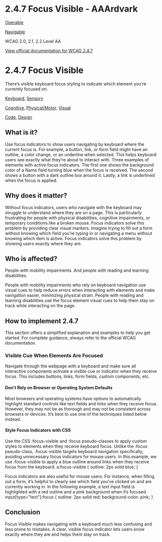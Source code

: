 # 2.4.7 Focus Visible - AAArdvark

[Operable](https://aaardvarkaccessibility.com/wcag-principle/operable/)

[Navigable](https://aaardvarkaccessibility.com/wcag-guideline/navigable/)

WCAG 2.0, 2.1, 2.2
Level AA

[View official documentation for WCAG 2.4.7](https://www.w3.org/WAI/WCAG22/Understanding/focus-visible.html)

# 2.4.7 Focus Visible

There’s visible keyboard focus styling to indicate which element you’re currently focused on.

[Keyboard](https://aaardvarkaccessibility.com/wcag-theme/keyboard/), [Sensory](https://aaardvarkaccessibility.com/wcag-theme/sensory/) 

 

[Cognitive](https://aaardvarkaccessibility.com/wcag-disability/cognitive/), [Physical/Motor](https://aaardvarkaccessibility.com/wcag-disability/physical-motor/), [Visual](https://aaardvarkaccessibility.com/wcag-disability/visual/) 

 

[Code](https://aaardvarkaccessibility.com/wcag-responsibility/code/), [Design](https://aaardvarkaccessibility.com/wcag-responsibility/design/) 

## What is it?

Use focus indicators to show users navigating by keyboard where the current focus is. For example, a button, link, or form field might have an outline, a color change, or an underline when selected. This helps keyboard users see exactly what they’re about to interact with.
Three examples of elements with active focus indicators. The first one shows the background color of a Name field turning blue when the focus is received. The second shows a button with a dark outline box around it. Lastly, a link is underlined when the focus is applied.

## Why does it matter?

Without focus indicators, users who navigate with the keyboard may struggle to understand where they are on a page. This is particularly frustrating for people with physical disabilities, cognitive impairments, or temporary conditions like a broken mouse. Focus indicators solve this problem by providing clear visual markers.
Imagine trying to fill out a form without knowing which field you’re typing in or navigating a menu without knowing which item is active. Focus indicators solve this problem by showing users exactly where they are.

## Who is affected?

People with mobility impairments. And people with reading and learning disabilities.

People with mobility impairments who rely on keyboard navigation use visual cues to help reduce errors when interacting with elements and make navigation easier, minimizing physical strain.
People with reading and learning disabilities use the focus element visual cues to help them stay on track while interacting on the page.

## How to implement 2.4.7

This section offers a simplified explanation and examples to help you get started. For complete guidance, always refer to the official WCAG documentation.

### Visible Cue When Elements Are Focused

Navigate through the webpage with a keyboard and make sure all interactive components activate a visible cue or indicator when they receive focus. This includes buttons, links, form fields, custom components, etc.
#### Don’t Rely on Browser or Operating System Defaults

Most browsers and operating systems have options to automatically highlight standard controls like text fields and links when they receive focus. However, they may not be as thorough and may not be consistent across browsers or devices. It’s best to use one of the techniques listed below instead.
#### Style Focus Indicators with CSS

Use the CSS :focus-visible and :focus pseudo-classes to apply custom styles to elements when they receive keyboard focus. Unlike the :focus pseudo-class, :focus-visible targets keyboard navigation specifically, avoiding unnecessary focus indicators for mouse users.
In this example, we use :focus-visible to apply a blue outline around links when they receive focus from the keyboard.
a:focus-visible {
outline: 2px solid blue;
}

Focus indicators are also useful for mouse users. For instance, when filling out a form, it’s helpful to clearly see which field you’ve clicked on and are currently working in. In the following example, a text input field is highlighted with a red outline and a pink background when it’s focused.
input[type="text"]:focus {
outline: 2px solid red;
background-color: pink;
}

## Conclusion

Focus Visible makes navigating with a keyboard much less confusing and less prone to mistakes. A clear, visible focus indicator lets users know exactly where they are and helps them stay on track.

